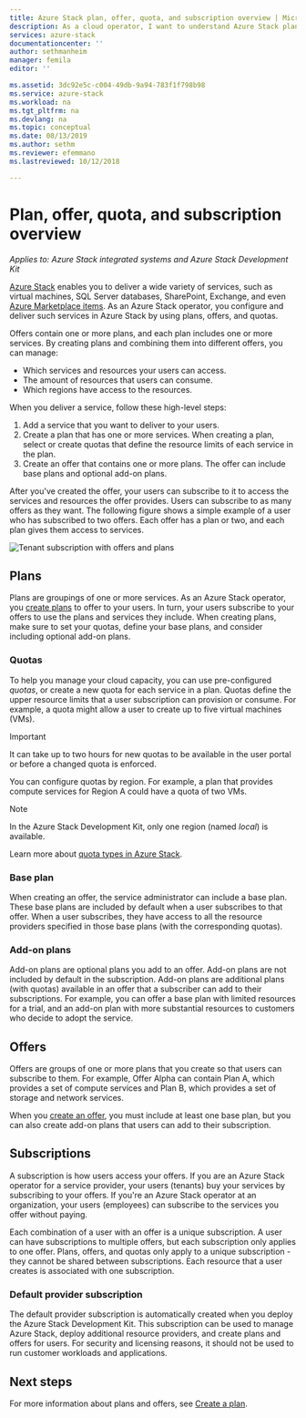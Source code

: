 ```yaml
---
title: Azure Stack plan, offer, quota, and subscription overview | Microsoft Docs
description: As a cloud operator, I want to understand Azure Stack plans, offers, quotas, and subscriptions.
services: azure-stack
documentationcenter: ''
author: sethmanheim
manager: femila
editor: ''

ms.assetid: 3dc92e5c-c004-49db-9a94-783f1f798b98
ms.service: azure-stack
ms.workload: na
ms.tgt_pltfrm: na
ms.devlang: na
ms.topic: conceptual
ms.date: 08/13/2019
ms.author: sethm
ms.reviewer: efemmano
ms.lastreviewed: 10/12/2018

---
```

# Plan, offer, quota, and subscription overview

*Applies to: Azure Stack integrated systems and Azure Stack Development Kit*

[Azure Stack](azure-stack-overview.md) enables you to deliver a wide variety of services, such as virtual machines, SQL Server databases, SharePoint, Exchange, and even [Azure Marketplace items](azure-stack-marketplace-azure-items.md). As an Azure Stack operator, you configure and deliver such services in Azure Stack by using plans, offers, and quotas.

Offers contain one or more plans, and each plan includes one or more services. By creating plans and combining them into different offers, you can manage:

- Which services and resources your users can access.
- The amount of resources that users can consume.
- Which regions have access to the resources.

When you deliver a service, follow these high-level steps:

1. Add a service that you want to deliver to your users.
2. Create a plan that has one or more services. When creating a plan, select or create quotas that define the resource limits of each service in the plan.
3. Create an offer that contains one or more plans. The offer can include base plans and optional add-on plans.

After you've created the offer, your users can subscribe to it to access the services and resources the offer provides. Users can subscribe to as many offers as they want. The following figure shows a simple example of a user who has subscribed to two offers. Each offer has a plan or two, and each plan gives them access to services.

![Tenant subscription with offers and plans](media/azure-stack-key-features/image4.png)

## Plans

Plans are groupings of one or more services. As an Azure Stack operator, you [create plans](azure-stack-create-plan.md) to offer to your users. In turn, your users subscribe to your offers to use the plans and services they include. When creating plans, make sure to set your quotas, define your base plans, and consider including optional add-on plans.

### Quotas

To help you manage your cloud capacity, you can use pre-configured *quotas*, or create a new quota for each service in a plan. Quotas define the upper resource limits that a user subscription can provision or consume. For example, a quota might allow a user to create up to five virtual machines (VMs).

> [!IMPORTANT]
> It can take up to two hours for new quotas to be available in the user portal or before a changed quota is enforced.

You can configure quotas by region. For example, a plan that provides compute services for Region A could have a quota of two VMs.

>[!NOTE]
>In the Azure Stack Development Kit, only one region (named *local*) is available.

Learn more about [quota types in Azure Stack](azure-stack-quota-types.md).

### Base plan

When creating an offer, the service administrator can include a base plan. These base plans are included by default when a user subscribes to that offer. When a user subscribes, they have access to all the resource providers specified in those base plans (with the corresponding quotas).

### Add-on plans

Add-on plans are optional plans you add to an offer. Add-on plans are not included by default in the subscription. Add-on plans are additional plans (with quotas) available in an offer that a subscriber can add to their subscriptions. For example, you can offer a base plan with limited resources for a trial, and an add-on plan with more substantial resources to customers who decide to adopt the service.

## Offers

Offers are groups of one or more plans that you create so that users can subscribe to them. For example, Offer Alpha can contain Plan A, which provides a set of compute services and Plan B, which provides a set of storage and network services.

When you [create an offer](azure-stack-create-offer.md), you must include at least one base plan, but you can also create add-on plans that users can add to their subscription.

## Subscriptions

A subscription is how users access your offers. If you are an Azure Stack operator for a service provider, your users (tenants) buy your services by subscribing to your offers. If you're an Azure Stack operator at an organization, your users (employees) can subscribe to the services you offer without paying.

Each combination of a user with an offer is a unique subscription. A user can have subscriptions to multiple offers, but each subscription only applies to one offer. Plans, offers, and quotas only apply to a unique subscription - they cannot be shared between subscriptions. Each resource that a user creates is associated with one subscription.

### Default provider subscription

The default provider subscription is automatically created when you deploy the Azure Stack Development Kit. This subscription can be used to manage Azure Stack, deploy additional resource providers, and create plans and offers for users. For security and licensing reasons, it should not be used to run customer workloads and applications.

## Next steps

For more information about plans and offers, see [Create a plan](azure-stack-create-plan.md).

